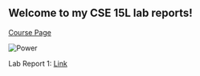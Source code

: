 ## Welcome to my CSE 15L lab reports!
[Course Page](https://ucsd-cse15l-w24.github.io/week1/index.html)

![Power](https://upload.wikimedia.org/wikipedia/en/c/c2/Power_%28Chainsaw_Man%29.png)

Lab Report 1: [Link](https://luoluobuli.github.io/cse15l-lab-reports/week1-lab-report)
